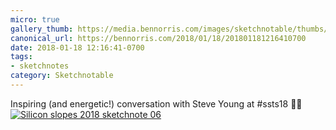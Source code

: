 ```yaml
---
micro: true
gallery_thumb: https://media.bennorris.com/images/sketchnotable/thumbs/silicon-slopes-2018-sketchnote-06.jpg
canonical_url: https://bennorris.com/2018/01/18/201801181216410700
date: 2018-01-18 12:16:41-0700
tags:
- sketchnotes
category: Sketchnotable
---
```


Inspiring (and energetic!) conversation with Steve Young at #ssts18 ✍🏼 [![Silicon slopes 2018 sketchnote 06](https://media.bennorris.com/images/sketchnotable/silicon-slopes-2018/silicon-slopes-2018-sketchnote-06.jpg)](https://media.bennorris.com/images/sketchnotable/silicon-slopes-2018/silicon-slopes-2018-sketchnote-06.jpg)